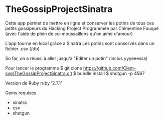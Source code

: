 # TheGossipProjectSinatra

Cette app permet de mettre en ligne et conserver les potins de tous ces petits gossipeurs du Hacking Project
Programmée par Clémentine Fouqué (avec l'aide de plein de co-moussaillons qu'on aime d'amour)

L'app tourne en local grâce à Sinatra
Les potins sont conservés dans un fichier .csv (/db)

So far, on a réussi à aller jusqu'à "Editer un potin" (inclus yyyeeesss)

Pour lancer le programme
$ git clone https://github.com/Clem-svg/TheGossipProjectSinatra.git
$ bundle install
$ shotgun -p 4567


Version de Ruby
ruby '2.7.1'


Gems requises
- sinatra
- csv
- shotgun